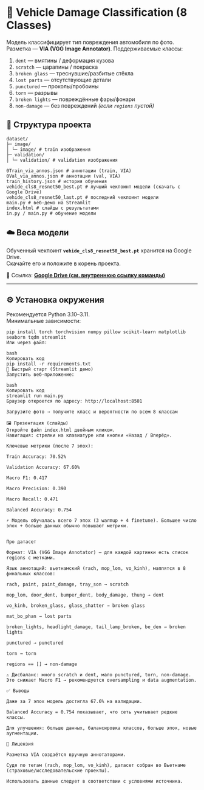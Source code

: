 # 🚗 Vehicle Damage Classification (8 Classes)

Модель классифицирует тип повреждения автомобиля по фото.  
Разметка — **VIA (VGG Image Annotator)**. Поддерживаемые классы:

1. `dent` — вмятины / деформация кузова  
2. `scratch` — царапины / покраска  
3. `broken glass` — треснувшие/разбитые стёкла  
4. `lost parts` — отсутствующие детали  
5. `punctured` — проколы/пробоины  
6. `torn` — разрывы  
7. `broken lights` — повреждённые фары/фонари  
8. `non-damage` — без повреждений *(если `regions` пустой)*  


## 📂 Структура проекта

```
dataset/
├─ image/
│ └─ image/ # train изображения
├─ validation/
│ └─ validation/ # validation изображения

0Train_via_annos.json # аннотации (train, VIA)
0Val_via_annos.json # аннотации (val, VIA)
train_history.json # история обучения
vehide_cls8_resnet50_best.pt # лучший чекпоинт модели (скачать с Google Drive)
vehide_cls8_resnet50_last.pt # последний чекпоинт модели
main.py # веб-демо на Streamlit
index.html # слайды с результатами
in.py / main.py # обучение модели
```





## ☁️ Весa модели

Обученный чекпоинт **`vehide_cls8_resnet50_best.pt`** хранится на Google Drive.  
Скачайте его и положите в корень проекта.  

🔗 Ссылка: **[Google Drive (см. внутреннюю ссылку команды)](https://drive.google.com/)**  

---

## ⚙️ Установка окружения

Рекомендуется Python 3.10–3.11.  
Минимальные зависимости:

```
pip install torch torchvision numpy pillow scikit-learn matplotlib seaborn tqdm streamlit
Или через файл:

bash
Копировать код
pip install -r requirements.txt
🚀 Быстрый старт (Streamlit демо)
Запустить веб-приложение:

bash
Копировать код
streamlit run main.py
Браузер откроется по адресу: http://localhost:8501

Загрузите фото → получите класс и вероятности по всем 8 классам

🖼️ Презентация (слайды)
Откройте файл index.html двойным кликом.
Навигация: стрелки на клавиатуре или кнопки «Назад / Вперёд».

Ключевые метрики (после 7 эпох):

Train Accuracy: 70.52%

Validation Accuracy: 67.60%

Macro F1: 0.417

Macro Precision: 0.390

Macro Recall: 0.471

Balanced Accuracy: 0.754

⚡ Модель обучалась всего 7 эпох (3 warmup + 4 finetune). Большее число эпох + больше данных обычно повышают метрики.


Про датасет

Формат: VIA (VGG Image Annotator) — для каждой картинки есть список regions с метками.

Язык аннотаций: вьетнамский (rach, mop_lom, vo_kinh), маппятся в 8 финальных классов:

rach, paint, paint_damage, tray_son → scratch

mop_lom, door_dent, bumper_dent, body_damage, thung → dent

vo_kinh, broken_glass, glass_shatter → broken glass

mat_bo_phan → lost parts

broken_lights, headlight_damage, tail_lamp_broken, be_den → broken lights

punctured → punctured

torn → torn

regions == [] → non-damage

⚠️ Дисбаланс: много scratch и dent, мало punctured, torn, non-damage. Это снижает Macro F1 → рекомендуется oversampling и data augmentation.

✅ Выводы

Даже за 7 эпох модель достигла 67.6% на валидации.

Balanced Accuracy = 0.754 показывает, что сеть учитывает редкие классы.

Для улучшения: больше данных, балансировка классов, больше эпох, новые аугментации.

📄 Лицензия

Разметка VIA создаётся вручную аннотаторами.

Судя по тегам (rach, mop_lom, vo_kinh), датасет собран во Вьетнаме (страховые/исследовательские проекты).

Использовать данные следует в соответствии с условиями источника.
